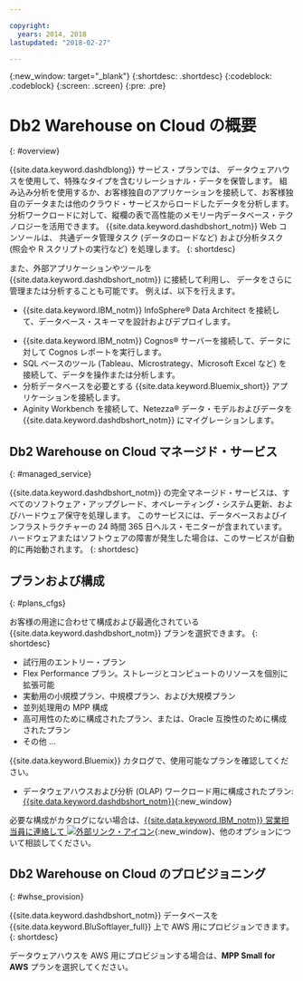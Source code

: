 ```yaml
---

copyright:
  years: 2014, 2018
lastupdated: "2018-02-27"

---
```


<!-- Attribute definitions --> 
{:new_window: target="_blank"}
{:shortdesc: .shortdesc}
{:codeblock: .codeblock}
{:screen: .screen}
{:pre: .pre}

# Db2 Warehouse on Cloud の概要
{: #overview}

{{site.data.keyword.dashdblong}} サービス・プランでは、 データウェアハウスを使用して、特殊なタイプを含むリレーショナル・データを保管します。 組み込み分析を使用するか、お客様独自のアプリケーションを接続して、お客様独自のデータまたは他のクラウド・サービスからロードしたデータを分析します。 分析ワークロードに対して、縦欄の表で高性能のメモリー内データベース・テクノロジーを活用できます。 {{site.data.keyword.dashdbshort_notm}} Web コンソールは、
共通データ管理タスク (データのロードなど) および分析タスク (照会や R スクリプトの実行など) を処理します。
{: shortdesc}

また、外部アプリケーションやツールを {{site.data.keyword.dashdbshort_notm}} に接続して利用し、
データをさらに管理または分析することも可能です。 例えば、以下を行えます。
   * {{site.data.keyword.IBM_notm}} InfoSphere® Data Architect を接続して、データベース・スキーマを設計およびデプロイします。
<!--   * Connect Esri ArcGIS to perform geospatial analytics and map publishing with your data. -->
   * {{site.data.keyword.IBM_notm}} Cognos® サーバーを接続して、データに対して Cognos レポートを実行します。
   * SQL ベースのツール (Tableau、Microstrategy、Microsoft Excel など) を接続して、データを操作または分析します。
   * 分析データベースを必要とする {{site.data.keyword.Bluemix_short}} アプリケーションを接続します。
   * Aginity Workbench を接続して、Netezza® データ・モデルおよびデータを {{site.data.keyword.dashdbshort_notm}} にマイグレーションします。

## Db2 Warehouse on Cloud マネージド・サービス
{: #managed_service}

{{site.data.keyword.dashdbshort_notm}} の完全マネージド・サービスは、すべてのソフトウェア・アップグレード、オペレーティング・システム更新、およびハードウェア保守を処理します。 このサービスには、データベースおよびインフラストラクチャーの 24 時間 365 日ヘルス・モニターが含まれています。 ハードウェアまたはソフトウェアの障害が発生した場合は、このサービスが自動的に再始動されます。
{: shortdesc}

## プランおよび構成
{: #plans_cfgs}

お客様の用途に合わせて構成および最適化されている {{site.data.keyword.dashdbshort_notm}} プランを選択できます。
{: shortdesc}

   * 試行用のエントリー・プラン
   * Flex Performance プラン。ストレージとコンピュートのリソースを個別に拡張可能
   * 実動用の小規模プラン、中規模プラン、および大規模プラン
   * 並列処理用の MPP 構成
   * 高可用性のために構成されたプラン、または、Oracle 互換性のために構成されたプラン
   * その他 ...

{{site.data.keyword.Bluemix}} カタログで、使用可能なプランを確認してください。
   * データウェアハウスおよび分析 (OLAP) ワークロード用に構成されたプラン: [{{site.data.keyword.dashdbshort_notm}}](https://console.bluemix.net/catalog/services/db2-warehouse){:new_window}
<!--   * Plans configured for high-speed, transactional processing (OLTP): [{{site.data.keyword.dashdbshort_notm}} for Transactions](https://console.ng.bluemix.net/catalog/services/dashdb-for-transactions-sql-database){:new_window} -->

必要な構成がカタログにない場合は、[{{site.data.keyword.IBM_notm}} 営業担当員に連絡して ![外部リンク・アイコン](../../icons/launch-glyph.svg "外部リンク・アイコン")](https://www.ibm.com/connect/ibm/us/en/?lnk=fcw){:new_window}、他のオプションについて相談してください。

## Db2 Warehouse on Cloud のプロビジョニング
{: #whse_provision}

{{site.data.keyword.dashdbshort_notm}} データベースを {{site.data.keyword.BluSoftlayer_full}} 上で AWS 用にプロビジョンできます。
{: shortdesc}

データウェアハウスを AWS 用にプロビジョンする場合は、**MPP Small for AWS** プランを選択してください。

<!-- If you want to have the data warehouse provisioned for AWS, select the **{{site.data.keyword.IBM_notm}} {{site.data.keyword.dashdbshort_notm}} for Analytics MPP Small for AWS** plan. -->

<!-- ##dashDB for Transactions
{: #dashDB_tr}

In the {{site.data.keyword.dashdbshort_notm}} for Transactions plans, use the {{site.data.keyword.dashdbshort_notm}} relational database for online transaction processing. You can connect new or existing applications, and you can begin processing transactions and storing your data. With DB2® and Oracle compatibility, you can connect small or large applications and benefit from a managed enterprise-class database system. You can leverage the {{site.data.keyword.dashdbshort_notm}} for Transactions web console to manage users, load data, and get connection information.
{: shortdesc} -->

<!-- ##dashDB web console overview
{: #console_overview}

You can manage your {{site.data.keyword.dashdbshort_notm}} database, analyze your data, and monitor sensitive data with the {{site.data.keyword.dashdbshort_notm}} web console accessible from {{site.data.keyword.Bluemix_notm}}.
{: shortdesc}

Open the web console by clicking the service tile on your application overview page, and then click **Open**.

Single sign-on authentication connects you directly to the web console. You can access connection information from the web console, and the **Downloads** page includes links to client drivers for accessing {{site.data.keyword.dashdbshort_notm}} from remote applications. You can also access sample data and reports.

###Sensitive data reporting

The {{site.data.keyword.dashdbshort_notm}} web console includes a sensitive data reporting feature that detects and monitors sensitive objects in the {{site.data.keyword.dashdbshort_notm}} data warehouse, such as credit card numbers and US Social Security numbers.

To run and view reports that identify columns that contain sensitive data and provide information about connections and activities that access the sensitive data, select **Monitor &gt; Sensitive Data** in the web console. -->


<!-- ##IBM Analytics Services
{: #analytics_services}

For more information about {{site.data.keyword.IBM_notm}} analytics services and finding your local services representative, see: [{{site.data.keyword.IBM_notm}} Analytics Services ![External link icon](../../icons/launch-glyph.svg "External link icon")](http://www.ibm.com/software/data/services/).
{: shortdesc} -->














